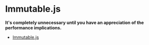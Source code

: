 # Immutable.js

**It's completely unnecessary until you have an appreciation of the performance implications.**

- [Immutable.js](https://facebook.github.io/immutable-js/)